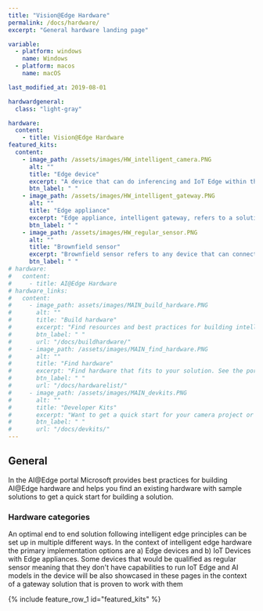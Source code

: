 ```yaml
---
title: "Vision@Edge Hardware"
permalink: /docs/hardware/
excerpt: "General hardware landing page"

variable:
  - platform: windows
    name: Windows
  - platform: macos
    name: macOS

last_modified_at: 2019-08-01

hardwardgeneral:
  class: "light-gray"

hardware:
  content:
    - title: Vision@Edge Hardware
featured_kits:
  content:
    - image_path: /assets/images/HW_intelligent_camera.PNG
      alt: ""
      title: "Edge device"
      excerpt: "A device that can do inferencing and IoT Edge within the device itself is edge. In this case the camera is capable of processing data and making decisions based on what it sees."
      btn_label: " "
    - image_path: /assets/images/HW_intelligent_gateway.PNG
      alt: ""
      title: "Edge appliance"
      excerpt: "Edge appliance, intelligent gateway, refers to a solution where the sensor device (like camera) is does not perform data processing, but sends all the information to a gateway device that is responsible for processing the data. One gateway device can be connected to one of many sensor devices"
      btn_label: " "
    - image_path: /assets/images/HW_regular_sensor.PNG
      alt: ""
      title: "Brownfield sensor"
      excerpt: "Brownfield sensor refers to any device that can connect and transfer data to a gateway device. It is not capable of running IoT Edge and AI models and sends a full data set forward to an intelligent gateway or directly to cloud"
      btn_label: " "
# hardware:
#   content:
#     - title: AI@Edge Hardware
# hardware_links:
#   content:
#     - image_path: assets/images/MAIN_build_hardware.PNG
#       alt: ""
#       title: "Build hardware"
#       excerpt: "Find resources and best practices for building intelligent edge capable hardware. See options for SOCs, Operating Systems and learn about Certifying your devices for Azure"
#       btn_label: " "
#       url: "/docs/buildhardware/"
#     - image_path: /assets/images/MAIN_find_hardware.PNG
#       alt: ""
#       title: "Find hardware"
#       excerpt: "Find hardware that fits to your solution. See the portfolio of intelligent edge cameras and intelligent gateways. See the showcased devices and find code examples to get started in minutes"
#       btn_label: " "
#       url: "/docs/hardwarelist/"
#     - image_path: /assets/images/MAIN_devkits.PNG
#       alt: ""
#       title: "Developer Kits"
#       excerpt: "Want to get a quick start for your camera project or do a proof of concept? Find developer kits that can be used as a target devices for testing your machine learning model and learn about the Azure IoT services"
#       btn_label: " "
#       url: "/docs/devkits/"     
---
```


## General

In the AI@Edge portal Microsoft provides best practices for building AI@Edge hardware and helps you find an existing hardware with sample solutions to get a quick start for building a solution.

### Hardware categories

An optimal end to end solution following intelligent edge principles can be set up in multiple different ways. In the context of intelligent edge hardware the primary implementation options are a) Edge devices and b) IoT Devices with Edge appliances. Some devices that would be qualified as regular sensor meaning that they don't have capabilities to run IoT Edge and AI models in the device will be also showcased in these pages in the context of a gateway solution that is proven to work with them

{% include feature_row_1 id="featured_kits" %}

<!-- <div class="white">
<div class="feature__wrapper">
    <h2 style="text-align: center;" class="landing-page-videos-title">Solutions</h2>
    <div class="landing-page-videos">
{% include feature_row_1 id="hardware_links" %}
  </div>
</div>
</div> -->
